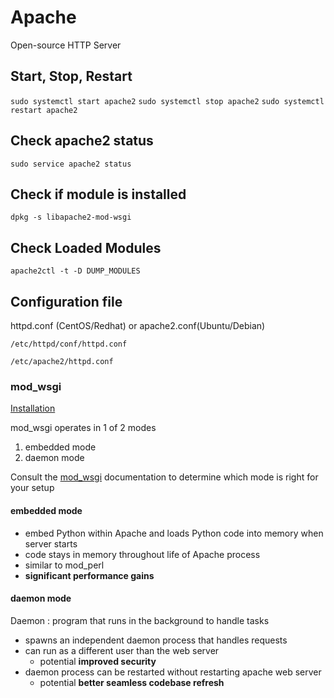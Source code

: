 # Apache

Open-source HTTP Server

## Start, Stop, Restart

`sudo systemctl start apache2`
`sudo systemctl stop apache2`
`sudo systemctl restart apache2`

## Check apache2 status

`sudo service apache2 status`

## Check if module is installed

`dpkg -s libapache2-mod-wsgi`

## Check Loaded Modules

`apache2ctl -t -D DUMP_MODULES`

## Configuration file

httpd.conf (CentOS/Redhat) or apache2.conf(Ubuntu/Debian)

`/etc/httpd/conf/httpd.conf`

`/etc/apache2/httpd.conf`

### mod_wsgi

[Installation](https://modwsgi.readthedocs.io/en/develop/installation.html)

mod_wsgi operates in 1 of 2 modes

1. embedded mode
2. daemon mode

Consult the [mod_wsgi](https://wsgi.readthedocs.io/en/latest/) documentation to determine which mode is right for your setup

#### embedded mode

- embed Python within Apache and loads Python code into memory when server starts
- code stays in memory throughout life of Apache process
- similar to mod_perl
- **significant performance gains**

#### daemon mode

Daemon
: program that runs in the background to handle tasks 

- spawns an independent daemon process that handles requests
- can run as a different user than the web server
  - potential **improved security**
- daemon process can be restarted without restarting apache web server
  - potential **better seamless codebase refresh**

